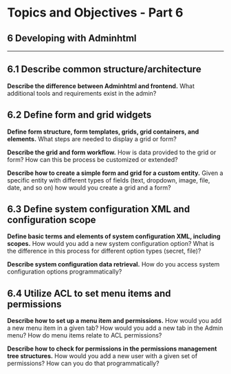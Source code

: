 # Topics and Objectives - Part 6

## **6** Developing with Adminhtml

------


## **6.1** Describe common structure/architecture

**Describe the difference between Adminhtml and frontend.** What additional tools and requirements exist in the admin?

## **6.2** Define form and grid widgets

**Define form structure, form templates, grids, grid containers, and elements.** What steps are needed to display a grid or form?

**Describe the grid and form workflow.** How is data provided to the grid or form? How can this be process be customized or extended?

**Describe how to create a simple form and grid for a custom entity.** Given a specific entity with different types of fields (text, dropdown, image, file, date, and so on) how would you create a grid and a form?

## **6.3** Define system configuration XML and configuration scope

**Define basic terms and elements of system configuration XML, including scopes.** How would you add a new system configuration option? What is the difference in this process for different option types (secret, file)?

**Describe system configuration data retrieval.** How do you access system configuration options programmatically?

## **6.4** Utilize ACL to set menu items and permissions

**Describe how to set up a menu item and permissions.** How would you add a new menu item in a given tab? How would you add a new tab in the Admin menu? How do menu items relate to ACL permissions?

**Describe how to check for permissions in the permissions management tree structures.** How would you add a new user with a given set of permissions? How can you do that programmatically?


